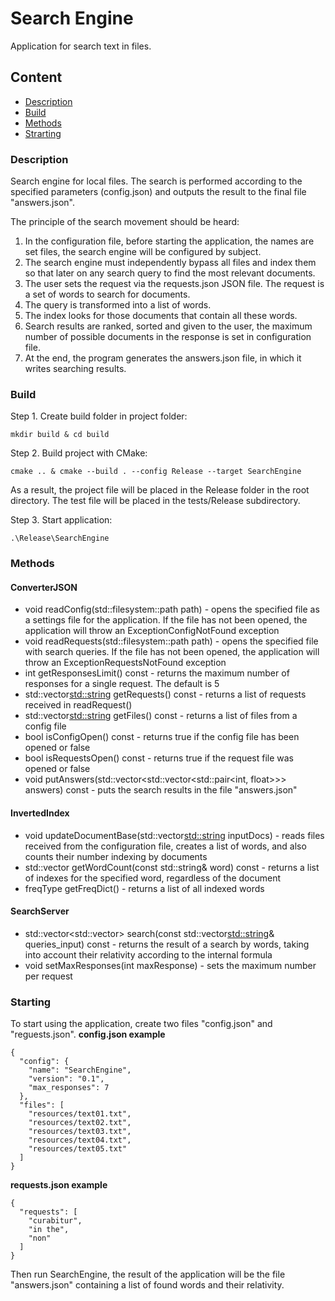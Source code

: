 # Search Engine
Application for search text in files.
## Content
* [Description](#description)
* [Build](#build)
* [Methods](#mthods)
* [Strarting](#starting)

### Description

Search engine for local files. The search is performed according to the specified parameters (config.json) and outputs the result to the final file "answers.json".

The principle of the search movement should be heard:
1. In the configuration file, before starting the application, the names are set
files, the search engine will be configured by subject.
2. The search engine must independently bypass all files and
index them so that later on any search query to find the most
relevant documents.
3. The user sets the request via the requests.json JSON file. The request is
a set of words to search for documents.
4. The query is transformed into a list of words.
5. The index looks for those documents that contain all these words.
6. Search results are ranked, sorted and given to the user,
the maximum number of possible documents in the response is set in
configuration file.
7. At the end, the program generates the answers.json file, in which it writes
searching results.

### Build

Step 1. Create build folder in project folder:

	mkdir build & cd build

Step 2. Build project with CMake:

	cmake .. & cmake --build . --config Release --target SearchEngine

As a result, the project file will be placed in the Release folder in the root directory. The test file will be placed in the tests/Release subdirectory.

Step 3. Start application:

    .\Release\SearchEngine

### Methods

#### ConverterJSON
- void readConfig(std::filesystem::path path) - opens the specified file as a settings file for the application. If the file has not been opened, the application will throw an ExceptionConfigNotFound exception
- void readRequests(std::filesystem::path path) - opens the specified file with search queries. If the file has not been opened, the application will throw an ExceptionRequestsNotFound exception
- int getResponsesLimit() const - returns the maximum number of responses for a single request. The default is 5
- std::vector<std::string> getRequests() const - returns a list of requests received in readRequest()
- std::vector<std::string> getFiles() const - returns a list of files from a config file
- bool isConfigOpen() const - returns true if the config file has been opened or false
- bool isRequestsOpen() const - returns true if the request file was opened or false
- void putAnswers(std::vector<std::vector<std::pair<int, float>>> answers) const - puts the search results in the file "answers.json"

#### InvertedIndex
- void updateDocumentBase(std::vector<std::string> inputDocs) - reads files received from the configuration file, creates a list of words, and also counts their number indexing by documents
- std::vector<Entry> getWordCount(const std::string& word) const - returns a list of indexes for the specified word, regardless of the document
- freqType getFreqDict() - returns a list of all indexed words

#### SearchServer
- std::vector<std::vector<RelativeIndex>> search(const std::vector<std::string>& queries_input) const - returns the result of a search by words, taking into account their relativity according to the internal formula
- void setMaxResponses(int maxResponse) - sets the maximum number per request

### Starting

To start using the application, create two files "config.json" and "reguests.json".
**config.json example**
	
	{
      "config": {
        "name": "SearchEngine",
        "version": "0.1",
        "max_responses": 7
      },
      "files": [
        "resources/text01.txt",
        "resources/text02.txt",
        "resources/text03.txt",
        "resources/text04.txt",
        "resources/text05.txt"
      ]
    }

**requests.json example**

    {
      "requests": [
        "curabitur",
        "in the",
        "non"
      ]
    }

Then run SearchEngine, the result of the application will be the file "answers.json" containing a list of found words and their relativity.
